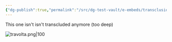 ```yaml
---
{"dg-publish":true,"permalink":"/src/dg-test-vault/e-embeds/transclusions/t2-too-deep-to-transclude/"}
---
```


This one isn't isn't transcluded anymore (too deep)

![travolta.png|100](/img/user/src/dg-testVault/A%20Assets/travolta.png)